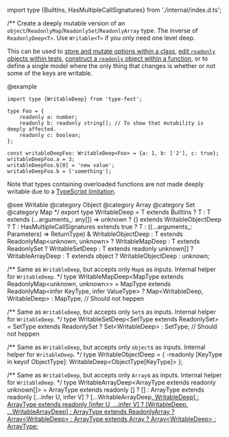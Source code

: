 import type {BuiltIns, HasMultipleCallSignatures} from './internal/index.d.ts';

/\*\*
Create a deeply mutable version of an `object`/`ReadonlyMap`/`ReadonlySet`/`ReadonlyArray` type. The inverse of `ReadonlyDeep<T>`. Use `Writable<T>` if you only need one level deep.

This can be used to [store and mutate options within a class](https://github.com/sindresorhus/pageres/blob/4a5d05fca19a5fbd2f53842cbf3eb7b1b63bddd2/source/index.ts#L72), [edit `readonly` objects within tests](https://stackoverflow.com/questions/50703834), [construct a `readonly` object within a function](https://github.com/Microsoft/TypeScript/issues/24509), or to define a single model where the only thing that changes is whether or not some of the keys are writable.

@example

    import type {WritableDeep} from 'type-fest';

    type Foo = {
        readonly a: number;
        readonly b: readonly string[]; // To show that mutability is deeply affected.
        readonly c: boolean;
    };

    const writableDeepFoo: WritableDeep<Foo> = {a: 1, b: ['2'], c: true};
    writableDeepFoo.a = 3;
    writableDeepFoo.b[0] = 'new value';
    writableDeepFoo.b = ['something'];

Note that types containing overloaded functions are not made deeply writable due to a [TypeScript limitation](https://github.com/microsoft/TypeScript/issues/29732).

@see Writable
@category Object
@category Array
@category Set
@category Map
\*/
export type WritableDeep<T> = T extends BuiltIns
? T
: T extends (...arguments\_: any\[\]) =\> unknown
? {} extends WritableObjectDeep<T>
? T
: HasMultipleCallSignatures<T> extends true
? T
: ((...arguments\_: Parameters<T>) =\> ReturnType<T>) & WritableObjectDeep<T>
: T extends ReadonlyMap\<unknown, unknown\>
? WritableMapDeep<T>
: T extends ReadonlySet<unknown>
? WritableSetDeep<T>
: T extends readonly unknown\[\]
? WritableArrayDeep<T>
: T extends object
? WritableObjectDeep<T>
: unknown;

/\*\*
Same as `WritableDeep`, but accepts only `Map`s as inputs. Internal helper for `WritableDeep`.
\*/
type WritableMapDeep\<MapType extends ReadonlyMap\<unknown, unknown\>\> =
MapType extends ReadonlyMap\<infer KeyType, infer ValueType\>
? Map\<WritableDeep<KeyType>, WritableDeep<ValueType>\>
: MapType; // Should not heppen

/\*\*
Same as `WritableDeep`, but accepts only `Set`s as inputs. Internal helper for `WritableDeep`.
\*/
type WritableSetDeep\<SetType extends ReadonlySet<unknown>\> =
SetType extends ReadonlySet<infer ItemType>
? Set\<WritableDeep<ItemType>\>
: SetType; // Should not heppen

/\*\*
Same as `WritableDeep`, but accepts only `object`s as inputs. Internal helper for `WritableDeep`.
\*/
type WritableObjectDeep<ObjectType extends object> = {
-readonly \[KeyType in keyof ObjectType\]: WritableDeep\<ObjectType\[KeyType\]\>
};

/\*\*
Same as `WritableDeep`, but accepts only `Array`s as inputs. Internal helper for `WritableDeep`.
\*/
type WritableArrayDeep\<ArrayType extends readonly unknown\[\]\> =
ArrayType extends readonly \[\] ? \[\]
: ArrayType extends readonly \[...infer U, infer V\] ? \[...WritableArrayDeep<U>, WritableDeep<V>\]
: ArrayType extends readonly \[infer U, ...infer V\] ? \[WritableDeep<U>, ...WritableArrayDeep<V>\]
: ArrayType extends ReadonlyArray<infer U> ? Array\<WritableDeep<U>\>
: ArrayType extends Array<infer U> ? Array\<WritableDeep<U>\>
: ArrayType;
